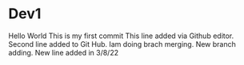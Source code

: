 # Dev1

Hello World
This is my first commit
This line added via Github editor.
Second line added to Git Hub.
Iam doing brach merging.
New branch adding.
New line added in 3/8/22
